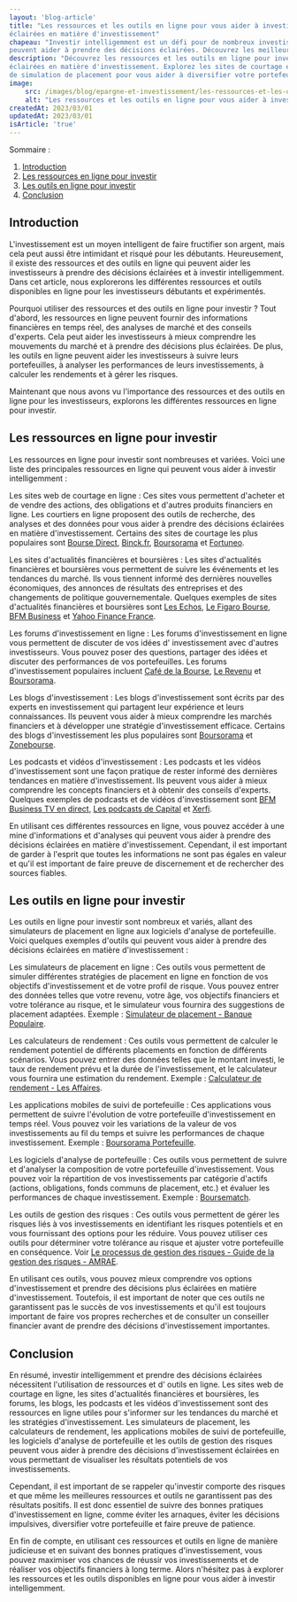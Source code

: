 ```yaml
---
layout: 'blog-article'
title: "Les ressources et les outils en ligne pour vous aider à investir intelligemment et prendre des décisions
éclairées en matière d'investissement"
chapeau: "Investir intelligemment est un défi pour de nombreux investisseurs, mais les ressources et les outils en ligne
peuvent aider à prendre des décisions éclairées. Découvrez les meilleurs outils et ressources en ligne pour investir."
description: "Découvrez les ressources et les outils en ligne pour investir intelligemment et prendre des décisions
éclairées en matière d'investissement. Explorez les sites de courtage en ligne, les actualités financières et les outils
de simulation de placement pour vous aider à diversifier votre portefeuille et à gérer les risques."
image:
    src: /images/blog/epargne-et-investissement/les-ressources-et-les-outils-en-ligne-pour-vous-aider-a-investir-intelligemment-et-prendre-des-decisions-eclairees-en-matiere-dinvestissement.png
    alt: "Les ressources et les outils en ligne pour vous aider à investir intelligemment et prendre des décisions éclairées en matière d'investissement"
createdAt: 2023/03/01
updatedAt: 2023/03/01
isArticle: 'true'
---
```


<div class="mt-4 rounded-md bg-gray-100 p-4">
Sommaire :

<ol class="flex flex-col">
    <li><a href="#introduction">Introduction</a></li>
    <li><a href="#les-ressources-en-ligne-pour-investir">Les ressources en ligne pour investir</a></li>
    <li><a href="#les-outils-en-ligne-pour-investir">Les outils en ligne pour investir</a></li>
    <li><a href="#conclusion">Conclusion</a></li>
</ol>
</div>

## Introduction

L'investissement est un moyen intelligent de faire fructifier son argent, mais cela peut aussi être intimidant et risqué
pour les débutants. Heureusement, il existe des ressources et des outils en ligne qui peuvent aider les investisseurs à
prendre des décisions éclairées et à investir intelligemment. Dans cet article, nous explorerons les différentes
ressources et outils disponibles en ligne pour les investisseurs débutants et expérimentés.

Pourquoi utiliser des ressources et des outils en ligne pour investir ? Tout d'abord, les ressources en ligne peuvent
fournir des informations financières en temps réel, des analyses de marché et des conseils d'experts. Cela peut aider
les investisseurs à mieux comprendre les mouvements du marché et à prendre des décisions plus éclairées. De plus, les
outils en ligne peuvent aider les investisseurs à suivre leurs portefeuilles, à analyser les performances de leurs
investissements, à calculer les rendements et à gérer les risques.

Maintenant que nous avons vu l'importance des ressources et des outils en ligne pour les investisseurs, explorons les
différentes ressources en ligne pour investir.

## Les ressources en ligne pour investir

Les ressources en ligne pour investir sont nombreuses et variées. Voici une liste des principales ressources en ligne
qui peuvent vous aider à investir intelligemment :

Les sites web de courtage en ligne : Ces sites vous permettent d'acheter et de vendre des actions, des obligations et
d'autres produits financiers en ligne. Les courtiers en ligne proposent des outils de recherche, des analyses et des
données pour vous aider à prendre des décisions éclairées en matière d'investissement. Certains des sites de courtage
les plus populaires sont <a href="https://www.bourse-direct.fr/" target="_blank" title="Bourse Direct">Bourse Direct</a>, <a href="https://www.binck.fr/" target="_blank" title="Binck.fr">Binck.fr</a>, <a href="https://www.boursorama.com/" target="_blank" title="Boursorama">Boursorama</a> et <a href="https://www.fortuneo.fr/" target="_blank" title="Fortuneo">Fortuneo</a>.

Les sites d'actualités financières et boursières : Les sites d'actualités financières et boursières vous permettent de
suivre les événements et les tendances du marché. Ils vous tiennent informé des dernières nouvelles économiques, des
annonces de résultats des entreprises et des changements de politique gouvernementale. Quelques exemples de sites
d'actualités financières et boursières sont <a href="https://www.lesechos.fr/" target="_blank" title="Les Echos">
Les Echos</a>, <a href="https://www.lefigaro.fr/bourse/" target="_blank" title="Le Figaro Bourse">
Le Figaro Bourse</a>, <a href="https://www.bfmtv.com/economie/" target="_blank" title="BFM Business">
BFM Business</a> et <a href="https://fr.finance.yahoo.com/" target="_blank" title="Yahoo Finance France">Yahoo Finance France</a>.

Les forums d'investissement en ligne : Les forums d'investissement en ligne vous permettent de discuter de vos idées d'
investissement avec d'autres investisseurs. Vous pouvez poser des questions, partager des idées et discuter des
performances de vos portefeuilles. Les forums d'investissement populaires
incluent <a href="https://www.cafedelabourse.com/" target="_blank" title="Café de la Bourse">
Café de la Bourse</a>, <a href="https://www.lerevenu.com/" target="_blank" title="Le Revenu">Le Revenu</a>
et <a href="https://www.boursorama.com/" target="_blank" title="Boursorama">Boursorama</a>.

Les blogs d'investissement : Les blogs d'investissement sont écrits par des experts en investissement qui partagent leur
expérience et leurs connaissances. Ils peuvent vous aider à mieux comprendre les marchés financiers et à développer une
stratégie d'investissement efficace. Certains des blogs d'investissement les plus populaires
sont <a href="https://www.boursorama.com/" target="_blank" title="Boursorama">Boursorama</a>
et <a href="https://www.zonebourse.com/" target="_blank" title="Zonebourse">Zonebourse</a>.

Les podcasts et vidéos d'investissement : Les podcasts et les vidéos d'investissement sont une façon pratique de rester
informé des dernières tendances en matière d'investissement. Ils peuvent vous aider à mieux comprendre les concepts
financiers et à obtenir des conseils d'experts. Quelques exemples de podcasts et de vidéos d'investissement
sont <a href="https://www.bfmtv.com/mediaplayer/live-video/" target="_blank" title="BFM Business TV en direct">BFM Business TV en direct</a>, <a href="https://www.capital.fr/entreprises-marches/les-podcasts-de-capital" target="_blank" title="Les podcasts de Capital">Les podcasts de Capital</a> et <a href="https://www.xerfi.com/" target="_blank" title="Xerfi">Xerfi</a>.

En utilisant ces différentes ressources en ligne, vous pouvez accéder à une mine d'informations et d'analyses qui
peuvent vous aider à prendre des décisions éclairées en matière d'investissement. Cependant, il est important de garder
à l'esprit que toutes les informations ne sont pas égales en valeur et qu'il est important de faire preuve de
discernement et de rechercher des sources fiables.

## Les outils en ligne pour investir

Les outils en ligne pour investir sont nombreux et variés, allant des simulateurs de placement en ligne aux logiciels
d'analyse de portefeuille. Voici quelques exemples d'outils qui peuvent vous aider à prendre des décisions éclairées en
matière d'investissement :

Les simulateurs de placement en ligne : Ces outils vous permettent de simuler différentes stratégies de placement en
ligne en fonction de vos objectifs d'investissement et de votre profil de risque. Vous pouvez entrer des données telles
que votre revenu, votre âge, vos objectifs financiers et votre tolérance au risque, et le simulateur vous fournira des
suggestions de placement adaptées. Exemple : <a href="https://www.banquepopulaire.fr/portailinternet/Editorial/Informations/Pages/Simulateurs/placement.aspx" target="_blank" title="Banque Populaire - Simulateur de placement">Simulateur de placement - Banque Populaire</a>.

Les calculateurs de rendement : Ces outils vous permettent de calculer le rendement potentiel de différents placements
en fonction de différents scénarios. Vous pouvez entrer des données telles que le montant investi, le taux de rendement
prévu et la durée de l'investissement, et le calculateur vous fournira une estimation du rendement. Exemple : <a href="https://www.lesaffaires.com/finances-personnelles/outils/calculateur-de-rendement/604860" target="_blank" title="Calculateur de rendement - Les Affaires">Calculateur de rendement - Les Affaires</a>.

Les applications mobiles de suivi de portefeuille : Ces applications vous permettent de suivre l'évolution de votre
portefeuille d'investissement en temps réel. Vous pouvez voir les variations de la valeur de vos investissements au fil
du temps et suivre les performances de chaque investissement. Exemple : <a href="https://www.boursorama.com/bourse/services/portefeuille-virtuel/" target="_blank" title="Boursorama Portefeuille">Boursorama Portefeuille</a>.

Les logiciels d'analyse de portefeuille : Ces outils vous permettent de suivre et d'analyser la composition de votre
portefeuille d'investissement. Vous pouvez voir la répartition de vos investissements par catégorie d'actifs (actions,
obligations, fonds communs de placement, etc.) et évaluer les performances de chaque investissement. Exemple : <a href="https://www.boursematch.com/" target="_blank" title="Boursematch">Boursematch</a>.

Les outils de gestion des risques : Ces outils vous permettent de gérer les risques liés à vos investissements en
identifiant les risques potentiels et en vous fournissant des options pour les réduire. Vous pouvez utiliser ces outils
pour déterminer votre tolérance au risque et ajuster votre portefeuille en conséquence. Voir <a href="https://www.amrae.fr/publications/ouvrages-en-ligne/guide-de-la-gestion-des-risques/le-processus-de-gestion-des-risques">Le processus de gestion des risques - Guide de la gestion des risques - AMRAE</a>.

En utilisant ces outils, vous pouvez mieux comprendre vos options d'investissement et prendre des décisions plus
éclairées en matière d'investissement. Toutefois, il est important de noter que ces outils ne garantissent pas le succès
de vos investissements et qu'il est toujours important de faire vos propres recherches et de consulter un conseiller
financier avant de prendre des décisions d'investissement importantes.

## Conclusion

En résumé, investir intelligemment et prendre des décisions éclairées nécessitent l'utilisation de ressources et d'
outils en ligne. Les sites web de courtage en ligne, les sites d'actualités financières et boursières, les forums, les
blogs, les podcasts et les vidéos d'investissement sont des ressources en ligne utiles pour s'informer sur les tendances
du marché et les stratégies d'investissement. Les simulateurs de placement, les calculateurs de rendement, les
applications mobiles de suivi de portefeuille, les logiciels d'analyse de portefeuille et les outils de gestion des
risques peuvent vous aider à prendre des décisions d'investissement éclairées en vous permettant de visualiser les
résultats potentiels de vos investissements.

Cependant, il est important de se rappeler qu'investir comporte des risques et que même les meilleures ressources et
outils ne garantissent pas des résultats positifs. Il est donc essentiel de suivre des bonnes pratiques d'investissement
en ligne, comme éviter les arnaques, éviter les décisions impulsives, diversifier votre portefeuille et faire preuve de
patience.

En fin de compte, en utilisant ces ressources et outils en ligne de manière judicieuse et en suivant des bonnes
pratiques d'investissement, vous pouvez maximiser vos chances de réussir vos investissements et de réaliser vos
objectifs financiers à long terme. Alors n'hésitez pas à explorer les ressources et les outils disponibles en ligne pour
vous aider à investir intelligemment.